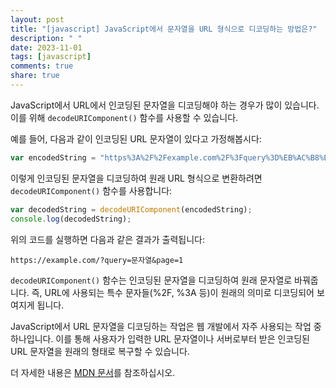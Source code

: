 ```yaml
---
layout: post
title: "[javascript] JavaScript에서 문자열을 URL 형식으로 디코딩하는 방법은?"
description: " "
date: 2023-11-01
tags: [javascript]
comments: true
share: true
---
```


JavaScript에서 URL에서 인코딩된 문자열을 디코딩해야 하는 경우가 많이 있습니다. 이를 위해 `decodeURIComponent()` 함수를 사용할 수 있습니다. 

예를 들어, 다음과 같이 인코딩된 URL 문자열이 있다고 가정해봅시다:

```javascript
var encodedString = "https%3A%2F%2Fexample.com%2F%3Fquery%3D%EB%AC%B8%EC%9E%90%EC%97%B4%26page%3D1";
```

이렇게 인코딩된 문자열을 디코딩하여 원래 URL 형식으로 변환하려면 `decodeURIComponent()` 함수를 사용합니다:

```javascript
var decodedString = decodeURIComponent(encodedString);
console.log(decodedString);
```

위의 코드를 실행하면 다음과 같은 결과가 출력됩니다:

```
https://example.com/?query=문자열&page=1
```

`decodeURIComponent()` 함수는 인코딩된 문자열을 디코딩하여 원래 문자열로 바꿔줍니다. 즉, URL에 사용되는 특수 문자들(%2F, %3A 등)이 원래의 의미로 디코딩되어 보여지게 됩니다.

JavaScript에서 URL 문자열을 디코딩하는 작업은 웹 개발에서 자주 사용되는 작업 중 하나입니다. 이를 통해 사용자가 입력한 URL 문자열이나 서버로부터 받은 인코딩된 URL 문자열을 원래의 형태로 복구할 수 있습니다.

더 자세한 내용은 [MDN 문서](https://developer.mozilla.org/ko/docs/Web/JavaScript/Reference/Global_Objects/decodeURIComponent)를 참조하십시오.